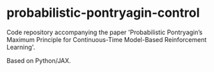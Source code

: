 # probabilistic-pontryagin-control
Code repository accompanying the paper 'Probabilistic Pontryagin’s Maximum Principle for Continuous-Time Model-Based Reinforcement Learning'.

Based on Python/JAX.
